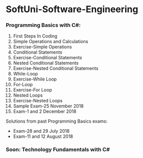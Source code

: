 # SoftUni-Software-Engineering

### Programming Basics with C#:
01. First Steps In Coding
02. Simple Operations and Calculations
03. Exercise-Simple Operations
04. Conditional Statements
05. Exercise-Conditional Statements
06. Nested Conditional Statements
07. Exercise-Nested Conditional Statements
08. While-Loop
09. Exercise-While Loop
10. For-Loop
11. Exercise-For Loop
12. Nested Loops
13. Exercise-Nested Loops
14. Sample Exam-25 November 2018
15. Exam-1 and 2 December 2018

Solutions from past Programming Basics exams:
 - Exam-28 and 29 July 2018
 - Exam-11 and 12 August 2018


### Soon: Technology Fundamentals with C#
